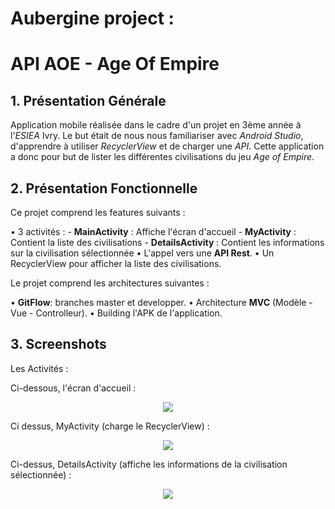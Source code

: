 # Aubergine project :
# API AOE - Age Of Empire

## 1. Présentation Générale

Application mobile réalisée dans le cadre d'un projet en 3ème année à l'*ESIEA* Ivry. Le but était de nous nous familiariser avec *Android Studio*, d'apprendre à utiliser *RecyclerView* et de charger une *API*. Cette application a donc pour but de lister les différentes civilisations du jeu *Age of Empire*.

## 2. Présentation Fonctionnelle

Ce projet comprend les features suivants :

• 3 activités :
	- **MainActivity** : Affiche l'écran d'accueil
	- **MyActivity** : Contient la liste des civilisations
	- **DetailsActivity** : Contient les informations sur la civilisation sélectionnée
• L'appel vers une **API Rest**.
• Un RecyclerView pour afficher la liste des civilisations.

Le projet comprend les architectures suivantes :

• **GitFlow**: branches master et developper.
• Architecture **MVC** (Modèle - Vue - Controlleur).
• Building l'APK de l'application.

## 3. Screenshots

Les Activités :

Ci-dessous, l'écran d'accueil :
<p align="center">
<img src="https://image.noelshack.com/fichiers/2019/14/5/1554459458-capture-d-ecran-2019-04-05-a-11-51-02.png">
</p>

Ci dessus, MyActivity (charge le RecyclerView) :
<p align="center">
<img src="https://image.noelshack.com/fichiers/2019/14/5/1554459458-capture-d-ecran-2019-04-05-a-11-51-13.png">
</p>

Ci-dessus, DetailsActivity (affiche les informations de la civilisation sélectionnée) :
<p align="center">
<img src="https://image.noelshack.com/fichiers/2019/14/5/1554459465-capture-d-ecran-2019-04-05-a-11-53-10.png">
</p>
